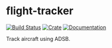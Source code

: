 # flight-tracker

[![Build Status](https://travis-ci.org/asmarques/flight-tracker.svg)](https://travis-ci.org/asmarques/flight-tracker)
[![Crate](https://img.shields.io/crates/v/flight-tracker.svg)](https://crates.io/crates/flight-tracker)
[![Documentation](https://docs.rs/flight-tracker/badge.svg)](https://docs.rs/flight-tracker)

Track aircraft using ADSB.
